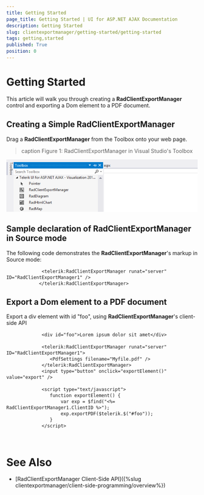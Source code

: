 ```yaml
---
title: Getting Started
page_title: Getting Started | UI for ASP.NET AJAX Documentation
description: Getting Started
slug: clientexportmanager/getting-started/getting-started
tags: getting,started
published: True
position: 0
---
```


# Getting Started



This article will walk you through creating a __RadClientExportManager__ control and exporting a Dom element to a PDF document.

## Creating a Simple RadClientExportManager

Drag a __RadClientExportManager__ from the Toolbox onto your web page.
>caption Figure 1: RadClientExportManager in Visual Studio's Toolbox

![clientexportmanager-getting-started](images/clientexportmanager-getting-started.png)

## Sample declaration of RadClientExportManager in Source mode

The following code demonstrates the __RadClientExportManager__'s markup in Source mode:

````ASPNET
	         <telerik:RadClientExportManager runat="server" ID="RadClientExportManager1" />
	        </telerik:RadClientExportManager>
````



## Export a Dom element to a PDF document

Export a div element with id "foo", using __RadClientExportManager__'s client-side API

````ASPNET
	         <div id="foo">Lorem ipsum dolor sit amet</div>
	
		     <telerik:RadClientExportManager runat="server" ID="RadClientExportManager1">
	            <PdfSettings filename="Myfile.pdf" />
	         </telerik:RadClientExportManager>
	         <input type="button" onclick="exportElement()" value="export" />
	
	         <script type="text/javascript">
	            function exportElement() {
	                var exp = $find("<%= RadClientExportManager1.ClientID %>");
	                exp.exportPDF($telerik.$("#foo"));
	            }
	         </script>
	
	
````



# See Also

 * [RadClientExportManager Client-Side API]({%slug clientexportmanager/client-side-programming/overview%})
